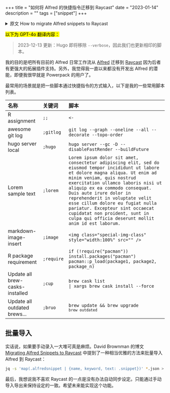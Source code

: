 +++
title = "如何将 Alfred 的快捷指令迁移到 Raycast"
date = "2023-01-14"
description = ""
tags = ["snippet"]
+++

<details>
<summary>原文 How to migrate Alfred snippets to Raycast</summary>
Update on 2023-12-13: Hugo is going to remove `--verbose` flag in the future, so we updated the snippet accordingly.

I aim to migrate all my daily routines from [Alfred](https://www.alfredapp.com/) to [Raycast](https://www.raycast.com/) due to its more powerful extension support. Plus, to be honest I've never exploit the full potential of Alfred's workflows though been a Powerpack purchaser for years.

The most frequent use scenario for me is to expand some snippets. Here is a list of my typical snippets.

| Name                            | Keyword    | Snippet                                                                                                                                                                                                                                                                                                                                                                                                                                                                                             |
| :------------------------------ | :--------- | :-------------------------------------------------------------------------------------------------------------------------------------------------------------------------------------------------------------------------------------------------------------------------------------------------------------------------------------------------------------------------------------------------------------------------------------------------------------------------------------------------- |
| R assignment                    | `;;`       | `<-`                                                                                                                                                                                                                                                                                                                                                                                                                                                                                                |
| awesome git log                 | `;gitlog`  | `git log --graph --oneline --all --decorate --topo-order`                                                                                                                                                                                                                                                                                                                                                                                                                                           |
| hugo server local               | `;hugo`    | `hugo server --gc -D --disableFastRender --buildFuture`                                                                                                                                                                                                                                                                                                                                                                                                                                             |
| Lorem sample text               | `;lorem`   | `Lorem ipsum dolor sit amet, consectetur adipiscing elit, sed do eiusmod tempor incididunt ut labore et dolore magna aliqua. Ut enim ad minim veniam, quis nostrud exercitation ullamco laboris nisi ut aliquip ex ea commodo consequat. Duis aute irure dolor in reprehenderit in voluptate velit esse cillum dolore eu fugiat nulla pariatur. Excepteur sint occaecat cupidatat non proident, sunt in culpa qui officia deserunt mollit anim id est laborum.`                                     |
| markdown-image-insert           | `;image`   | `<img class="special-img-class" style="width:100%" src="" />`                                                                                                                                                                                                                                                                                                                                                                                                                                       |
| R package requirement           | `;require` | `if (!require("pacman")) install.packages("pacman") pacman::p_load(package1, package2, package_n)`                                                                                                                                                                                                                                                                                                                                                                                                  |
| Update all brew-casks-installed | `;cup`     | `brew cask list                                                                                                                                                                                                                                                                                                                                                                                                                                                 \| xargs brew cask install --force` |
| Update all outdated brews...    | `;bruo`    | <code>brew update && brew upgrade `brew outdated`</code>                                                                                                                                                                                                                                                                                                                                                                                                                                            |

## Bulk import

Honestly, it will be a pain to *retype* everything manually in Raycast. In David Brownman's blog post [Migrating Alfred Snippets to Raycast](https://xavd.id/blog/post/migrating-alfred-snippets-to-raycast/), he mentioned a relatively elegant way to bulk import snippets from Alfred to Raycast:

```bash
jq -s 'map(.alfredsnippet | {name, keyword, text: .snippet})' *.json > ../output.json
```

One last thing I don't like about Raycast is there is no way to automatically synchronize settings between deivces. Instead, a manual export/import is required to keep everything update to date. Wish it could be implemented in the future.
</details>

<mark>以下为 GPT-4o 翻译内容：</mark>

> 2023-12-13 更新：Hugo 即将移除 `--verbose`，因此我们也更新相印的脚本。

我的目的是吧所有目前的 Alfred 日常工作流从 [Alfred](https://www.alfredapp.com/) 迁移到 [Raycast](https://www.raycast.com/) 因为后者有更强大的拓展插件支持。另外，我觉得我一直以来都没有开发出 Alfred 的潜能，即便我很早就是 Powerpack 的用户了。

最常用的场景就是把一些脚本通过快捷指令的方式输入，以下是我的一些常用脚本列表。

| 名称                            | 关键词     | 脚本                                                                                                                                                                                                                                                                                                                                                                                                                                                                                                |
| :------------------------------ | :--------- | :-------------------------------------------------------------------------------------------------------------------------------------------------------------------------------------------------------------------------------------------------------------------------------------------------------------------------------------------------------------------------------------------------------------------------------------------------------------------------------------------------- |
| R assignment                    | `;;`       | `<-`                                                                                                                                                                                                                                                                                                                                                                                                                                                                                                |
| awesome git log                 | `;gitlog`  | `git log --graph --oneline --all --decorate --topo-order`                                                                                                                                                                                                                                                                                                                                                                                                                                           |
| hugo server local               | `;hugo`    | `hugo server --gc -D --disableFastRender --buildFuture`                                                                                                                                                                                                                                                                                                                                                                                                                                             |
| Lorem sample text               | `;lorem`   | `Lorem ipsum dolor sit amet, consectetur adipiscing elit, sed do eiusmod tempor incididunt ut labore et dolore magna aliqua. Ut enim ad minim veniam, quis nostrud exercitation ullamco laboris nisi ut aliquip ex ea commodo consequat. Duis aute irure dolor in reprehenderit in voluptate velit esse cillum dolore eu fugiat nulla pariatur. Excepteur sint occaecat cupidatat non proident, sunt in culpa qui officia deserunt mollit anim id est laborum.`                                     |
| markdown-image-insert           | `;image`   | `<img class="special-img-class" style="width:100%" src="" />`                                                                                                                                                                                                                                                                                                                                                                                                                                       |
| R package requirement           | `;require` | `if (!require("pacman")) install.packages("pacman") pacman::p_load(package1, package2, package_n)`                                                                                                                                                                                                                                                                                                                                                                                                  |
| Update all brew-casks-installed | `;cup`     | `brew cask list                                                                                                                                                                                                                                                                                                                                                                                                                                                 \| xargs brew cask install --force` |
| Update all outdated brews...    | `;bruo`    | <code>brew update && brew upgrade `brew outdated`</code>                                                                                                                                                                                                                                                                                                                                                                                                                                            |

## 批量导入

实话说，如果要手动录入一大堆可真是麻烦。David Brownman 的博文 [Migrating Alfred Snippets to Raycast](https://xavd.id/blog/post/migrating-alfred-snippets-to-raycast/) 中提到了一种相当优雅的方法来批量导入 Alfred 到 Raycast：

```bash
jq -s 'map(.alfredsnippet | {name, keyword, text: .snippet})' *.json > ../output.json
```

最后，我想说我不喜欢 Raycast 的一点是没有办法自动同步设定。只能通过手动导入导出来保持设定的一致。希望未来能实现这个功能。
